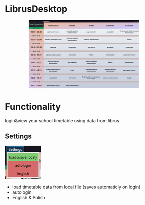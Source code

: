 # LibrusDesktop
<p align="center">
    <img src="/other/librusdesktop.png" style="width:70%;height:70%;">
</p>

# Functionality
login&view your school timetable using data from librus

## Settings
<div style="display:inline;">
    <img src="/other/librussettings.png">
    <ul style="display:block;">
        <li>load timetable data from local file (saves automaticly on login)</li>
        <li>autologin</li>
        <li>English & Polish</li>
    </ul>
</div>